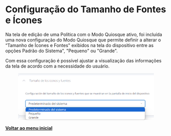 # Configuração do Tamanho de Fontes e Ícones

Na tela de edição de uma Política com o Modo Quiosque ativo, foi incluída uma nova configuração do Modo Quiosque que permite definir a alterar o  “Tamanho de Ícones e Fontes" exibidos na tela do dispositivo entre  as opções Padrão do Sistema", "Pequeno" ou "Grande".

Com essa configuração é possível ajustar a visualização das informações da tela de acordo com a necessidade do usuário.

<figure><img src="../../.gitbook/assets/image (59).png" alt=""><figcaption></figcaption></figure>

[**Voltar ao menu inicial**](./)
